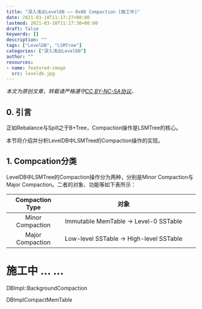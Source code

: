 ```yaml
---
title: "深入浅出LevelDB —— 0x08 Compaction [施工中]"
date: 2021-03-10T11:17:27+08:00
lastmod: 2021-03-10T11:17:30+08:00
draft: false
keywords: []
description: ""
tags: ["LevelDB", "LSMTree"]
categories: ["深入浅出LevelDB"]
author: ""
resources:
- name: featured-image
  src: leveldb.jpg
---
```


*本文为原创文章，转载请严格遵守[CC BY-NC-SA协议](https://creativecommons.org/licenses/by-nc-sa/4.0/)。*


<!--more-->

## 0. 引言

正如Rebalance与Spill之于B+Tree，Compaction操作是LSMTree的核心。

本节将介绍并分析LevelDB中LSMTree的Compaction操作的实现。

## 1. Compcation分类

LevelDB中LSMTree的Compaction操作分为两种，分别是Minor Compaction与Major Compaction。二者的对象、功能等如下表所示：

| Compaction Type <div style="width:8em"></div> | 对象 <div style="width:20em"></div> | 描述 <div style="width:40em"></div> |
| :-: | :-: | :-: |
| Minor Compaction | Immutable MemTable -> Level-0 SSTable |  |
| Major Compaction | Low-level SSTable -> High-level SSTable | |

# 施工中 ... ...

DBImpl::BackgroundCompaction

DBImplCompactMemTable